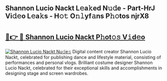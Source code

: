 ## Shannon Lucio Nackt L𝚎a𝚔ed N𝚞𝚍e - Part-HrJ Vi𝚍𝚎o L𝚎a𝚔s - H𝚘𝚝 O𝚗𝚕yf𝚊ns P𝚑𝚘tos njrX8

# <h2><a href="http://kf6hme.oniu.top/?m=Shannon+Lucio+Nackt">🔗👉 🔴 Shannon Lucio Nackt P𝚑ot𝚘𝚜 V𝚒d𝚎o</a></h2>

[![Shannon Lucio Nackt Nu𝚍e𝚜](https://i.imgur.com/0qMVB7G.gif)](http://kf6hme.oniu.top/?m=Shannon+Lucio+Nackt)
Digital content creator Shannon Lucio Nackt, celebrated for publishing dance and lifestyle material, consisting of performances and personal vlogs. Brilliant costume designer Shannon Lucio Nackt, celebrated for their exceptional skills and accomplishments in designing stage and screen wardrobes.  
